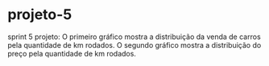 # projeto-5
sprint 5 projeto:
O primeiro gráfico mostra a distribuição da venda de carros pela quantidade de km rodados.
O segundo gráfico mostra a distribuição do preço pela quantidade de km rodados.
